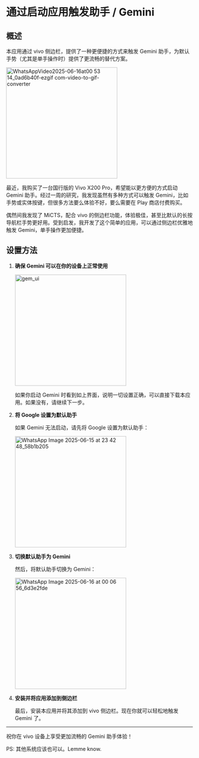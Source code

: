 # 通过启动应用触发助手 / Gemini

## 概述

本应用通过 vivo 侧边栏，提供了一种更便捷的方式来触发 Gemini 助手，为默认手势（尤其是单手操作时）提供了更流畅的替代方案。

<img src="https://github.com/user-attachments/assets/10478f9e-a32f-4776-ac05-dbb32d4559ea" alt="WhatsAppVideo2025-06-16at00 53 14_0ad6b40f-ezgif com-video-to-gif-converter" width="300"/>

最近，我购买了一台国行版的 Vivo X200 Pro，希望能以更方便的方式启动 Gemini 助手。经过一周的研究，我发现虽然有多种方式可以触发 Gemini，比如手势或实体按键，但很多方法要么体验不好，要么需要在 Play 商店付费购买。

偶然间我发现了 MiCTS，配合 vivo 的侧边栏功能，体验极佳，甚至比默认的长按导航栏手势更好用。受到启发，我开发了这个简单的应用，可以通过侧边栏优雅地触发 Gemini，单手操作更加便捷。

## 设置方法

1. **确保 Gemini 可以在你的设备上正常使用**

   <img src="https://github.com/user-attachments/assets/b15e4900-d7d4-48f5-a9b8-1cf729e1d3f2" alt="gem_ui" width="300"/>

   如果你启动 Gemini 时看到如上界面，说明一切设置正确，可以直接下载本应用。如果没有，请继续下一步。

2. **将 Google 设置为默认助手**

   如果 Gemini 无法启动，请先将 Google 设置为默认助手：

   <img src="https://github.com/user-attachments/assets/2ee48e59-28f2-4890-88e1-3485ed9f7e93" alt="WhatsApp Image 2025-06-15 at 23 42 48_58b1b205" width="300"/>

3. **切换默认助手为 Gemini**

   然后，将默认助手切换为 Gemini：

   <img src="https://github.com/user-attachments/assets/2fd7c64b-88ee-480d-8eb9-28b4097ea54f" alt="WhatsApp Image 2025-06-16 at 00 06 56_6d3e2fde" width="300"/>

4. **安装并将应用添加到侧边栏**

   最后，安装本应用并将其添加到 vivo 侧边栏。现在你就可以轻松地触发 Gemini 了。

---

祝你在 vivo 设备上享受更加流畅的 Gemini 助手体验！

PS: 其他系统应该也可以。Lemme know.
